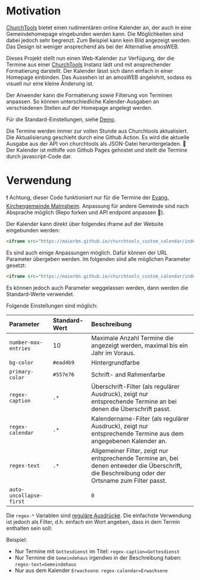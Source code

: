 # Motivation
[ChurchTools](https://church.tools/de/startseite/) bietet einen rudimentären online Kalender an, der auch in eine Gemeindehomepage eingebunden werden kann. Die Möglichkeiten sind dabei jedoch sehr begrenzt. Zum Beispiel kann kein Bild angezeigt werden. Das Design ist weniger ansprechend als bei der Alternative amosWEB.

Dieses Projekt stellt nun einen Web-Kalender zur Verfügung, der die Termine aus einer [ChurchTools](https://church.tools/de/startseite/) Instanz lädt und mit ansprechender Formatierung darstellt. Der Kalender lässt sich dann einfach in einer Homepage einbinden. Das Aussehen ist an amosWEB angelehnt, sodass es visuell nur eine kleine Änderung ist.

Der Anwender kann die Formatierung sowie Filterung von Terminen anpassen. So können unterschiedliche Kalender-Ausgaben an verschiedenen Stellen auf der Homepage angelegt werden.

Für die Standard-Einstellungen, siehe [Demo](https://maierbn.github.io/churchtools_custom_calendar/index.html).

Die Termine werden immer zur vollen Stunde aus Churchtools aktualisiert. Die Aktualisierung geschieht durch eine Github Action. Es wird die aktuelle Ausgabe aus der API von churchtools als JSON-Datei heruntergeladen. :page_with_curl: Der Kalender ist mithilfe von Github Pages gehostet und stellt die Termine durch javascript-Code dar.

# Verwendung
:heavy_exclamation_mark: Achtung, dieser Code funktioniert nur für die Termine der [Evang. Kirchengemeinde Malmsheim](https://www.malmsheim-evangelisch.de). Anpassung für andere Gemeinde sind nach Absprache möglich (Repo forken und API endpoint anpassen :wrench:).

Der Kalender kann direkt über folgendes iframe auf der Website eingebunden werden: 
```html
<iframe src="https://maierbn.github.io/churchtools_custom_calendar/index.html"></iframe>
```

Es sind auch einige Anpassungen möglich. Dafür können der URL Parameter übergeben werden. Im folgenden sind alle möglichen Parameter gesetzt:

```html
<iframe src="https://maierbn.github.io/churchtools_custom_calendar/index.html?number-max-entries=10&bg-color=#ead4b9&primary-color=#557e76&regex-caption=.*&regex-calendar=.*&regex-text=.*&auto-uncollapse-first=1"></iframe>
```

Es können jedoch auch Parameter weggelassen werden, dann werden die Standard-Werte verwendet.

Folgende Einstellungen sind möglich:

| Parameter | Standard-Wert | Beschreibung
| :--- | :--- | :--- |
| `number-max-entries` | 10 | Maximale Anzahl Termine die angezeigt werden, maximal bis ein Jahr im Voraus. |
| `bg-color` | `#ead4b9` | Hintergrundfarbe |
| `primary-color` | `#557e76` | Schrift- and Rahmenfarbe |
| `regex-caption` | `.*` | Überschrift-Filter (als regulärer Ausdruck), zeigt nur entsprechende Termine an bei denen die Überschrift passt. |
| `regex-calendar` | `.*` | Kalendername-Filter (als regulärer Ausdruck), zeigt nur entsprechende Termine aus dem angegebenen Kalender an. |
| `regex-text` | `.*` | Allgemeiner Filter, zeigt nur entsprechende Termine an, bei denen entweder die Überschrift, die Beschreibung oder der Ortsname zum Filter passt. |
| `auto-uncollapse-first` | | `0` | Automatisches Öffnen des ersten angezeigten Eintrags. Wenn auf `1` gesetzt, wird nur der erste Eintrag automatisch ausgeklappt. |

Die `regex-*` Variablen sind [reguläre Ausdrücke](https://www.regexe.de/hilfe.jsp). Die einfachste Verwendung ist jedoch als Filter, d.h. einfach ein Wort angeben, dass in dem Termin enthalten sein soll:

Beispiel:

* Nur Termine mit `Gottesdienst` im Titel: `regex-caption=Gottesdienst`
* Nur Termine die `Gemeindehaus` irgendwo in der Beschreibung haben: `regex-text=Gemeindehaus`
* Nur aus dem Kalender `Erwachsene`: `regex-calendar=Erwachsene`
 